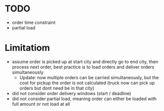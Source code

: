 # TODO
+ order time constraint
+ partial load

# Limitatiom
+ assume order is picked up at start city and directly go to end city, then process next order, best practice is to load orders and deliver orders simultaneously 
    + Update: now multiple orders can be carried simultaneously, but the cost for pickup the order is not calculated (truck now can pick up orders but dont need be in that city)
+ did not consider order delivery windows (start / deadline)
+ did not consider partial load, meaning order can either be loaded with full amount or not load at all